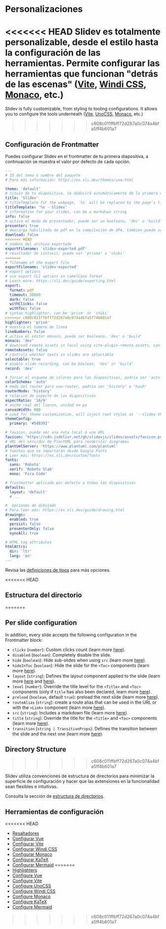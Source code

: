 # Personalizaciones

<<<<<<< HEAD
Slidev es totalmente personalizable, desde el estilo hasta la configuración de las herramientas. Permite configurar las herramientas que funcionan "detrás de las escenas" ([Vite](/custom/config-vite), [Windi CSS](/custom/config-windicss), [Monaco](/custom/config-monaco), etc.)
=======
Slidev is fully customizable, from styling to tooling configurations. It allows you to configure the tools underneath ([Vite](/custom/config-vite), [UnoCSS](/custom/config-unocss), [Monaco](/custom/config-monaco), etc.)
>>>>>>> c608c011ffbff72d267a0c074a4bfa5ff4b601a7

## Configuración de Frontmatter

Puedes configurar Slidev en el frontmatter de tu primera diapositiva, a continuación se muestra el valor por defecto de cada opción.

```yaml
---
# ID del tema o nombre del paquete
# Para más información: https://es.sli.dev/themes/use.html

theme: 'default'
# título de tu diapositiva, se deducirá automáticamente de la primera cabecera si no se especifica
title: 'Slidev'
# titleTemplate for the webpage, `%s` will be replaced by the page's title
titleTemplate: '%s - Slidev'
# information for your slides, can be a markdown string
info: false
# activa el modo de presentador, puede ser un booleano, 'dev' o 'build'
presenter: true
# descarga habilitada de pdf en la compilación de SPA, también puede ser una url personalizada
download: false
<<<<<<< HEAD
# nombre del archivo exportado
exportFilename: 'slidev-exported.pdf'
# resaltador de sintaxis, puede ser 'prisma' o 'shiki'
=======
# filename of the export file
exportFilename: 'slidev-exported'
# export options
# use export CLI options in camelCase format
# Learn more: https://sli.dev/guide/exporting.html
export:
  format: pdf
  timeout: 30000
  dark: false
  withClicks: false
  withToc: false
# syntax highlighter, can be 'prism' or 'shiki'
>>>>>>> c608c011ffbff72d267a0c074a4bfa5ff4b601a7
highlighter: 'prism'
# muestra el número de línea
lineNumbers: false
# activa el editor monaco, puede ser booleano, 'dev' o 'build'
monaco: 'dev'
# download remote assets in local using vite-plugin-remote-assets, can be boolean, 'dev' or 'build'
remoteAssets: false
# controls whether texts in slides are selectable
selectable: true
# enable slide recording, can be boolean, 'dev' or 'build'
record: 'dev'

# forzar el esquema de colores para las diapositivas, podría ser 'auto', 'light', o 'dark'
colorSchema: 'auto'
# modo del router para vue-router, podría ser "history" o "hash"
routerMode: 'history'
# relación de aspecto de las diapositivas
aspectRatio: '16/9'
# ancho real del lienzo, unidad en px
canvasWidth: 980
# used for theme customization, will inject root styles as `--slidev-theme-x` for attribute `x`
themeConfig:
  primary: '#5d8392'

# favicon, puede ser una ruta local o una URL
favicon: 'https://cdn.jsdelivr.net/gh/slidevjs/slidev/assets/favicon.png'
# URL del servidor de PlantUML para renderizar diagramas
plantUmlServer: 'https://www.plantuml.com/plantuml'
# fuentes que se importarán desde Google Fonts
# Leer más: https://es.sli.dev/custom/fonts
fonts:
  sans: 'Roboto'
  serif: 'Roboto Slab'
  mono: 'Fira Code'

# frontmatter aplicado por defecto a todas las diapositivas
defaults:
  layout: 'default'
  # ...

#  opciones de dibujado
# Para leer más: https://es.sli.dev/guide/drawing.html
drawings:
  enabled: true
  persist: false
  presenterOnly: false
  syncAll: true

# HTML tag attributes
htmlAttrs:
  dir: 'ltr'
  lang: 'en'
---
```

Revisa las [definiciones de tipos](https://github.com/slidevjs/slidev/blob/main/packages/types/src/types.ts#L29) para más opciones.

<<<<<<< HEAD
## Estructura del directorio
=======
## Per slide configuration

In addition, every slide accepts the following configuration in the Frontmatter block:

* `clicks` (`number`): Custom clicks count (learn more [here](/guide/animations.html#custom-clicks-count)).
* `disabled` (`boolean`): Completely disable the slide.
* `hide` (`boolean`): Hide sub-slides when using `src` (learn more [here](/guide/syntax.html#multiple-entries)).
* `hideInToc` (`boolean`): Hide the slide for the `<Toc>` components (learn more [here](/builtin/components.html#toc)).
* `layout` (`string`): Defines the layout component applied to the slide (learn more [here](/guide/syntax.html#front-matter-layouts) and [here](/builtin/layouts.html)).
* `level` (`number`): Override the title level for the `<Title>` and `<Toc>` components (only if `title` has also been declared, learn more [here](/builtin/components.html#titles)).
* `preload` (`boolean`, default `true`): preload the next slide (learn more [here](/guide/animations.html#motion)).
* `routeAlias` (`string`): create a route alias that can be used in the URL or with the `<Link>` component (learn more [here](/builtin/components.html#link)).
* `src` (`string`): Includes a markdown file (learn more [here](/guide/syntax.html#multiple-entries)).
* `title` (`string`): Override the title for the `<Title>` and `<Toc>` components (learn more [here](/builtin/components.html#titles)).
* `transition` (`string | TransitionProps`): Defines the transition between the slide and the next one (learn more [here](/guide/animations.html#slide-transitions)).

## Directory Structure
>>>>>>> c608c011ffbff72d267a0c074a4bfa5ff4b601a7

Slidev utiliza convenciones de estructura de directorios para minimizar la superficie de configuración y hacer que las extensiones en la funcionalidad sean flexibles e intuitivas.

Consulta la sección de [estructura de directorios](/custom/directory-structure).

## Herramientas de configuración

<<<<<<< HEAD
- [Resaltadores](/custom/highlighters)
- [Configurar Vue](/custom/config-vue)
- [Configurar Vite](/custom/config-vite)
- [Configurar Windi CSS](/custom/config-windicss)
- [Configurar Monaco](/custom/config-monaco)
- [Configurar KaTeX](/custom/config-katex)
- [Configurar Mermaid](/custom/config-mermaid)
=======
- [Highlighters](/custom/highlighters)
- [Configure Vue](/custom/config-vue)
- [Configure Vite](/custom/config-vite)
- [Configure UnoCSS](/custom/config-unocss)
- [Configure Windi CSS](/custom/config-windicss)
- [Configure Monaco](/custom/config-monaco)
- [Configure KaTeX](/custom/config-katex)
- [Configure Mermaid](/custom/config-mermaid)
>>>>>>> c608c011ffbff72d267a0c074a4bfa5ff4b601a7
